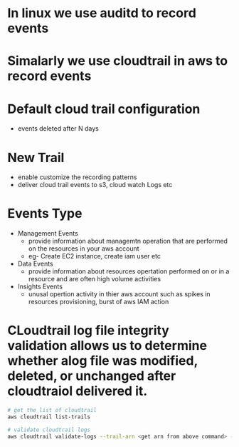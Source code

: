 # In linux we use auditd to record events
# Simalarly we use cloudtrail in aws to record events


# Default cloud trail configuration
- events deleted after N days

# New Trail
- enable customize the recording patterns
- deliver cloud trail events to s3, cloud watch Logs etc

# Events Type

- Management Events
    - provide information about managemtn operation that are performed on the resources in your aws account
    - eg- Create EC2 instance, create iam user etc
- Data Events
    - provide information about resources opertation performed on or in a resource and are often high volume activities
- Insights Events
    - unusal opertion activity in thier aws account such as spikes in resources provisioning, burst of aws IAM action

# CLoudtrail log file integrity validation allows us to determine whether alog file was modified, deleted, or unchanged after cloudtraiol delivered it.

```sh
# get the list of cloudtrail
aws cloudtrail list-trails

# validate cloudtrail logs
aws cloudtrail validate-logs --trail-arn <get arn from above command> --start-time 2015-01-08T05:21:42Z --end-time 2015-01-08T05:21:42Z --verbose --region eu-north-1
```